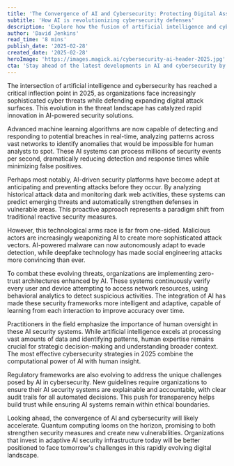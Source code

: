 ```yaml
---
title: 'The Convergence of AI and Cybersecurity: Protecting Digital Assets in 2025'
subtitle: 'How AI is revolutionizing cybersecurity defenses'
description: 'Explore how the fusion of artificial intelligence and cybersecurity is transforming digital defenses in 2025. Learn about AI’s role in real-time threat detection, predictive defense strategies, and the integration of enhanced zero-trust architectures amidst the evolving cyber threat landscape.'
author: 'David Jenkins'
read_time: '8 mins'
publish_date: '2025-02-28'
created_date: '2025-02-28'
heroImage: 'https://images.magick.ai/cybersecurity-ai-header-2025.jpg'
cta: 'Stay ahead of the latest developments in AI and cybersecurity by following us on LinkedIn. Join our community of technology leaders and security professionals shaping the future of digital defense!'
---
```


The intersection of artificial intelligence and cybersecurity has reached a critical inflection point in 2025, as organizations face increasingly sophisticated cyber threats while defending expanding digital attack surfaces. This evolution in the threat landscape has catalyzed rapid innovation in AI-powered security solutions.

Advanced machine learning algorithms are now capable of detecting and responding to potential breaches in real-time, analyzing patterns across vast networks to identify anomalies that would be impossible for human analysts to spot. These AI systems can process millions of security events per second, dramatically reducing detection and response times while minimizing false positives.

Perhaps most notably, AI-driven security platforms have become adept at anticipating and preventing attacks before they occur. By analyzing historical attack data and monitoring dark web activities, these systems can predict emerging threats and automatically strengthen defenses in vulnerable areas. This proactive approach represents a paradigm shift from traditional reactive security measures.

However, this technological arms race is far from one-sided. Malicious actors are increasingly weaponizing AI to create more sophisticated attack vectors. AI-powered malware can now autonomously adapt to evade detection, while deepfake technology has made social engineering attacks more convincing than ever.

To combat these evolving threats, organizations are implementing zero-trust architectures enhanced by AI. These systems continuously verify every user and device attempting to access network resources, using behavioral analytics to detect suspicious activities. The integration of AI has made these security frameworks more intelligent and adaptive, capable of learning from each interaction to improve accuracy over time.

Practitioners in the field emphasize the importance of human oversight in these AI security systems. While artificial intelligence excels at processing vast amounts of data and identifying patterns, human expertise remains crucial for strategic decision-making and understanding broader context. The most effective cybersecurity strategies in 2025 combine the computational power of AI with human insight.

Regulatory frameworks are also evolving to address the unique challenges posed by AI in cybersecurity. New guidelines require organizations to ensure their AI security systems are explainable and accountable, with clear audit trails for all automated decisions. This push for transparency helps build trust while ensuring AI systems remain within ethical boundaries.

Looking ahead, the convergence of AI and cybersecurity will likely accelerate. Quantum computing looms on the horizon, promising to both strengthen security measures and create new vulnerabilities. Organizations that invest in adaptive AI security infrastructure today will be better positioned to face tomorrow's challenges in this rapidly evolving digital landscape.
